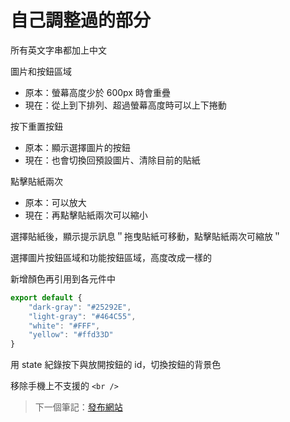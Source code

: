 # 自己調整過的部分

所有英文字串都加上中文

圖片和按鈕區域

* 原本：螢幕高度少於 600px 時會重疊
* 現在：從上到下排列、超過螢幕高度時可以上下捲動

按下重置按鈕

* 原本：顯示選擇圖片的按鈕
* 現在：也會切換回預設圖片、清除目前的貼紙

點擊貼紙兩次

* 原本：可以放大
* 現在：再點擊貼紙兩次可以縮小

選擇貼紙後，顯示提示訊息＂拖曳貼紙可移動，點擊貼紙兩次可縮放＂

選擇圖片按鈕區域和功能按鈕區域，高度改成一樣的

新增顏色再引用到各元件中

```js
export default {
    "dark-gray": "#25292E",
    "light-gray": "#464C55",
    "white": "#FFF",
    "yellow": "#ffd33D"
}
```

用 state 紀錄按下與放開按鈕的 id，切換按鈕的背景色

移除手機上不支援的 `<br />`

> 下一個筆記：[發布網站](/notes/06-publish-website.md)